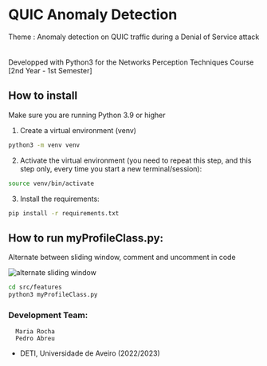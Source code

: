 # QUIC Anomaly Detection

Theme : Anomaly detection on QUIC traffic during a Denial of Service attack 
&nbsp;  
&nbsp;    
Developped with Python3 for the Networks Perception Techniques Course [2nd Year - 1st Semester]

## How to install
Make sure you are running Python 3.9 or higher

1. Create a virtual environment (venv)
```bash
python3 -m venv venv
```

2. Activate the virtual environment (you need to repeat this step, and this step only, every time you start a new terminal/session):
```bash
source venv/bin/activate
```

3. Install the requirements:
```bash
pip install -r requirements.txt
```
## How to run myProfileClass.py:

Alternate between sliding window, comment and uncomment in code

![alternate sliding window](https://i.imgur.com/kbVQY0u.png)

```bash
cd src/features
python3 myProfileClass.py
```
 
### Development Team:
      Maria Rocha
      Pedro Abreu 
  
- DETI, Universidade de Aveiro (2022/2023)
